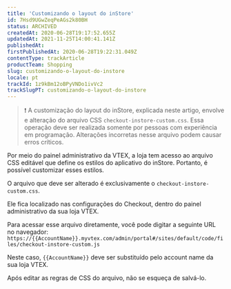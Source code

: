 ```yaml
---
title: 'Customizando o layout do inStore'
id: 7Hsd9UGwZeqPeAGs2k80BH
status: ARCHIVED
createdAt: 2020-06-28T19:17:52.655Z
updatedAt: 2021-11-25T14:00:41.141Z
publishedAt: 
firstPublishedAt: 2020-06-28T19:22:31.049Z
contentType: trackArticle
productTeam: Shopping
slug: customizando-o-layout-do-instore
locale: pt
trackId: 1z9kBm12oBPyVNDo1ivVc2
trackSlugPT: customizando-o-layout-do-instore
---
```


>❗ A customização do layout do inStore, explicada neste artigo, envolve e alteração do arquivo CSS `checkout-instore-custom.css`. Essa operação deve ser realizada somente por pessoas com experiência em programação. Alterações incorretas nesse arquivo podem causar erros críticos.

Por meio do painel administrativo da VTEX, a loja tem acesso ao arquivo CSS editável que define os estilos do aplicativo do inStore. Portanto, é possível customizar esses estilos.

O arquivo que deve ser alterado é exclusivamente o `checkout-instore-custom.css`.

Ele fica localizado nas configurações do Checkout, dentro do painel administrativo da sua loja VTEX.

Para acessar esse arquivo diretamente, você pode digitar a seguinte URL no navegador: `https://{{AccountName}}.myvtex.com/admin/portal#/sites/default/code/files/checkout-instore-custom.js`

Neste caso, `{{AccountName}}` deve ser substituído pelo account name da sua loja VTEX.

Após editar as regras de CSS do arquivo, não se esqueça de salvá-lo.
